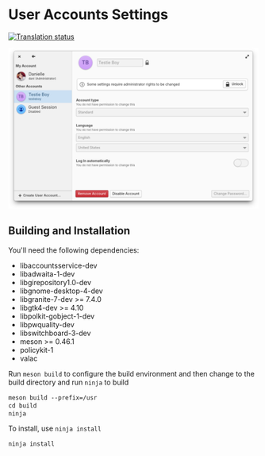# User Accounts Settings
[![Translation status](https://l10n.elementary.io/widgets/switchboard/-/switchboard-plug-useraccounts/svg-badge.svg)](https://l10n.elementary.io/engage/switchboard/?utm_source=widget)

![screenshot](data/screenshot.png?raw=true)

## Building and Installation

You'll need the following dependencies:

* libaccountsservice-dev
* libadwaita-1-dev
* libgirepository1.0-dev 
* libgnome-desktop-4-dev
* libgranite-7-dev >= 7.4.0
* libgtk4-dev >= 4.10
* libpolkit-gobject-1-dev
* libpwquality-dev
* libswitchboard-3-dev
* meson >= 0.46.1
* policykit-1
* valac

Run `meson build` to configure the build environment and then change to the build directory and run `ninja` to build

    meson build --prefix=/usr 
    cd build
    ninja

To install, use `ninja install`

    ninja install
